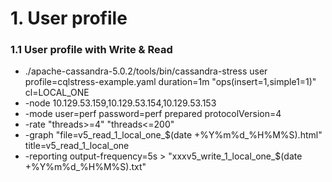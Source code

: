 
# 1. User profile

### 1.1 User profile with Write & Read
- ./apache-cassandra-5.0.2/tools/bin/cassandra-stress user profile=cqlstress-example.yaml duration=1m "ops(insert=1,simple1=1)" cl=LOCAL_ONE
- -node 10.129.53.159,10.129.53.154,10.129.53.153
- -mode user=perf password=perf prepared protocolVersion=4
- -rate "threads>=4" "threads<=200"
- -graph "file=v5_read_1_local_one_$(date +%Y%m%d_%H%M%S).html" title=v5_read_1_local_one
- -reporting output-frequency=5s > "xxxv5_write_1_local_one_$(date +%Y%m%d_%H%M%S).txt"